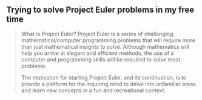 ## Trying to solve Project Euler problems in my free time

> What is Project Euler?
> Project Euler is a series of challenging mathematical/computer programming problems that will require more than just mathematical insights to solve. Although mathematics will help
> you arrive at elegant and efficient methods, the use of a computer and programming skills will be required to solve most problems.
>
>The motivation for starting Project Euler, and its continuation, is to provide a platform for the inquiring mind to delve into unfamiliar areas and learn new concepts in a fun 
> and recreational context.